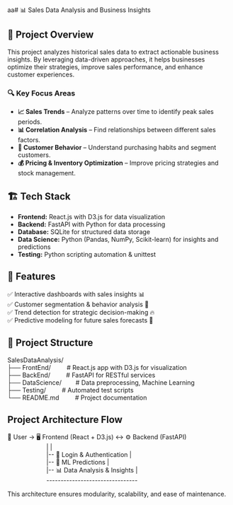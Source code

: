 aa# 📊 Sales Data Analysis and Business Insights  

## 🚀 Project Overview  
This project analyzes historical sales data to extract actionable business insights. By leveraging data-driven approaches, it helps businesses optimize their strategies, improve sales performance, and enhance customer experiences.  

### 🔍 Key Focus Areas  
- **📈 Sales Trends** – Analyze patterns over time to identify peak sales periods.  
- **📊 Correlation Analysis** – Find relationships between different sales factors.  
- **🛒 Customer Behavior** – Understand purchasing habits and segment customers.  
- **💰 Pricing & Inventory Optimization** – Improve pricing strategies and stock management.  

## 🏗️ Tech Stack  
- **Frontend:** React.js with D3.js for data visualization  
- **Backend:** FastAPI with Python for data processing  
- **Database:** SQLite for structured data storage  
- **Data Science:** Python (Pandas, NumPy, Scikit-learn) for insights and predictions  
- **Testing:** Python scripting automation & unittest  

## 📌 Features  
✅ Interactive dashboards with sales insights 📊  
✅ Customer segmentation & behavior analysis 👥  
✅ Trend detection for strategic decision-making 🔥  
✅ Predictive modeling for future sales forecasts 🔮  

## 📂 Project Structure  
SalesDataAnalysis/ <br>
├── FrontEnd/   &emsp;&emsp;    # React.js app with D3.js for visualization <br>
├── BackEnd/    &emsp;&emsp;    # FastAPI for RESTful services <br>
├── DataScience/&emsp;&emsp;    # Data preprocessing, Machine Learning <br>
├── Testing/    &emsp;&emsp;    # Automated test scripts <br>
└── README.md   &emsp;&emsp;    # Project documentation <br>

## Project Architecture Flow

👤 User → 🖥️ Frontend (React + D3.js) ↔ ⚙️ Backend (FastAPI) <br>
&emsp;&emsp;&emsp;&emsp;&emsp;&emsp;               |                               | <br>
&emsp;&emsp;&emsp;&emsp;&emsp;&emsp;               |-- 🔑 Login & Authentication   | <br>
&emsp;&emsp;&emsp;&emsp;&emsp;&emsp;               |-- 🤖 ML Predictions           | <br>
&emsp;&emsp;&emsp;&emsp;&emsp;&emsp;               |-- 📊 Data Analysis & Insights | <br>
&emsp;&emsp;&emsp;&emsp;&emsp;&emsp;                --------------------------------


This architecture ensures modularity, scalability, and ease of maintenance.

